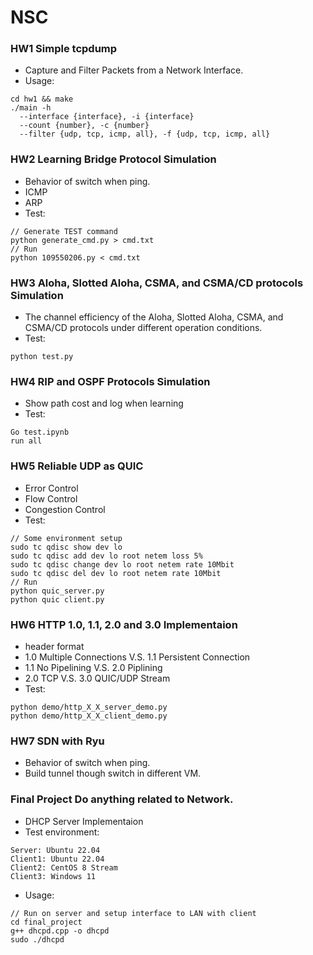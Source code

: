 # NSC

### HW1 Simple tcpdump
- Capture and Filter Packets from a Network Interface.
- Usage:
```
cd hw1 && make
./main -h
  --interface {interface}, -i {interface}
  --count {number}, -c {number}
  --filter {udp, tcp, icmp, all}, -f {udp, tcp, icmp, all}
```
### HW2 Learning Bridge Protocol Simulation
- Behavior of switch when ping.
- ICMP
- ARP
- Test:
```
// Generate TEST command
python generate_cmd.py > cmd.txt
// Run
python 109550206.py < cmd.txt
```
### HW3 Aloha, Slotted Aloha, CSMA, and CSMA/CD protocols Simulation
- The channel efficiency of the Aloha, Slotted Aloha, CSMA, and CSMA/CD protocols under different operation conditions.
- Test:
```
python test.py
```
### HW4 RIP and OSPF Protocols Simulation
- Show path cost and log when learning
- Test:
```
Go test.ipynb
run all
```
### HW5 Reliable UDP as QUIC
- Error Control
- Flow Control
- Congestion Control
- Test:
```
// Some environment setup
sudo tc qdisc show dev lo
sudo tc qdisc add dev lo root netem loss 5%
sudo tc qdisc change dev lo root netem rate 10Mbit
sudo tc qdisc del dev lo root netem rate 10Mbit
// Run
python quic_server.py
python quic client.py
```
### HW6 HTTP 1.0, 1.1, 2.0 and 3.0 Implementaion
- header format
- 1.0 Multiple Connections V.S. 1.1 Persistent Connection
- 1.1 No Pipelining V.S. 2.0 Piplining
- 2.0 TCP V.S. 3.0 QUIC/UDP Stream
- Test:
```
python demo/http_X_X_server_demo.py
python demo/http_X_X_client_demo.py
```
### HW7 SDN with Ryu
- Behavior of switch when ping.
- Build tunnel though switch in different VM.

### Final Project Do anything related to Network.
- DHCP Server Implementaion
- Test environment:
```
Server: Ubuntu 22.04
Client1: Ubuntu 22.04
Client2: CentOS 8 Stream
Client3: Windows 11
```
- Usage:
```
// Run on server and setup interface to LAN with client 
cd final_project
g++ dhcpd.cpp -o dhcpd
sudo ./dhcpd
```
